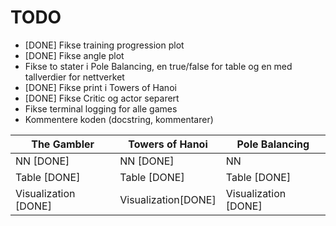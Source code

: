 # TODO

- [DONE] Fikse training progression plot
- [DONE] Fikse angle plot
- Fikse to stater i Pole Balancing, en true/false for table og en med tallverdier for nettverket
- [DONE] Fikse print i Towers of Hanoi
- [DONE] Fikse Critic og actor separert
- Fikse terminal logging for alle games
- Kommentere koden (docstring, kommentarer)

| The Gambler    | Towers of Hanoi | Pole Balancing |
| -------- | -------- | ------ |
| NN [DONE]  | NN [DONE]    | NN  |
| Table [DONE] | Table [DONE]   | Table [DONE]  |
| Visualization [DONE] | Visualization[DONE]    | Visualization [DONE]  |